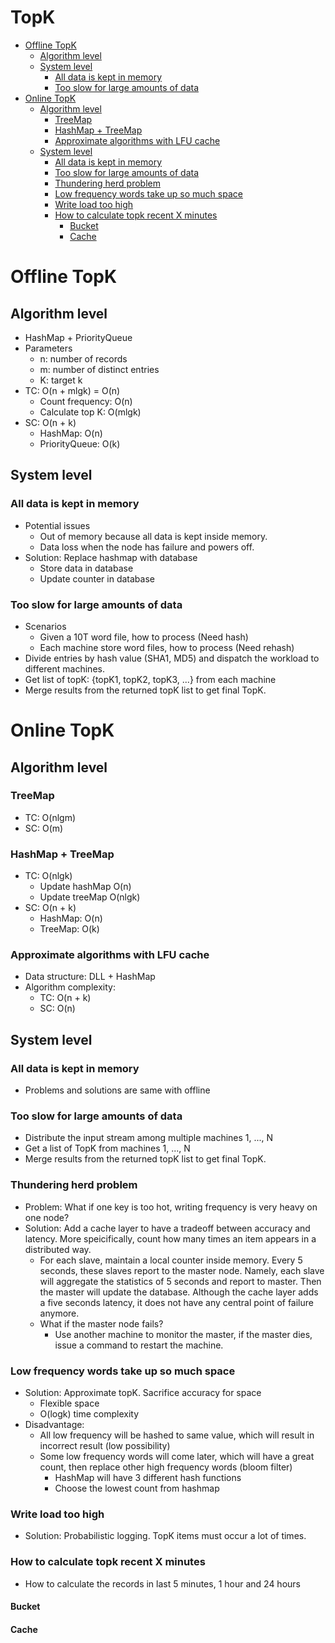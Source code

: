 # TopK

<!-- MarkdownTOC -->

- [Offline TopK](#offline-topk)
	- [Algorithm level](#algorithm-level)
	- [System level](#system-level)
		- [All data is kept in memory](#all-data-is-kept-in-memory)
		- [Too slow for large amounts of data](#too-slow-for-large-amounts-of-data)
- [Online TopK](#online-topk)
	- [Algorithm level](#algorithm-level-1)
		- [TreeMap](#treemap)
		- [HashMap + TreeMap](#hashmap--treemap)
		- [Approximate algorithms with LFU cache](#approximate-algorithms-with-lfu-cache)
	- [System level](#system-level-1)
		- [All data is kept in memory](#all-data-is-kept-in-memory-1)
		- [Too slow for large amounts of data](#too-slow-for-large-amounts-of-data-1)
		- [Thundering herd problem](#thundering-herd-problem)
		- [Low frequency words take up so much space](#low-frequency-words-take-up-so-much-space)
		- [Write load too high](#write-load-too-high)
		- [How to calculate topk recent X minutes](#how-to-calculate-topk-recent-x-minutes)
			- [Bucket](#bucket)
			- [Cache](#cache)

<!-- /MarkdownTOC -->


# Offline TopK
## Algorithm level
* HashMap + PriorityQueue
* Parameters
	- n: number of records
	- m: number of distinct entries
	- K: target k
* TC: O(n + mlgk) = O(n)
	- Count frequency: O(n)
	- Calculate top K: O(mlgk)
* SC: O(n + k)
	- HashMap: O(n)
	- PriorityQueue: O(k)

## System level
### All data is kept in memory
* Potential issues
	- Out of memory because all data is kept inside memory.
	- Data loss when the node has failure and powers off.
* Solution: Replace hashmap with database
	- Store data in database
	- Update counter in database

### Too slow for large amounts of data
* Scenarios
	- Given a 10T word file, how to process (Need hash)
	- Each machine store word files, how to process (Need rehash)
* Divide entries by hash value (SHA1, MD5) and dispatch the workload to different machines.
* Get list of topK: {topK1, topK2, topK3, ...} from each machine
* Merge results from the returned topK list to get final TopK.

# Online TopK
## Algorithm level
### TreeMap
* TC: O(nlgm)
* SC: O(m)

### HashMap + TreeMap
* TC: O(nlgk)
	- Update hashMap O(n)
	- Update treeMap O(nlgk)
* SC: O(n + k)
	- HashMap: O(n)
	- TreeMap: O(k)

### Approximate algorithms with LFU cache 
* Data structure: DLL + HashMap
* Algorithm complexity: 
	- TC: O(n + k)
	- SC: O(n)

## System level
### All data is kept in memory
* Problems and solutions are same with offline

### Too slow for large amounts of data
* Distribute the input stream among multiple machines 1, ..., N
* Get a list of TopK from machines 1, ..., N
* Merge results from the returned topK list to get final TopK.

### Thundering herd problem
* Problem: What if one key is too hot, writing frequency is very heavy on one node?
* Solution: Add a cache layer to have a tradeoff between accuracy and latency. More speicifically, count how many times an item appears in a distributed way. 
	- For each slave, maintain a local counter inside memory. Every 5 seconds, these slaves report to the master node. Namely, each slave will aggregate the statistics of 5 seconds and report to master. Then the master will update the database. Although the cache layer adds a five seconds latency, it does not have any central point of failure anymore.
	- What if the master node fails?
		+ Use another machine to monitor the master, if the master dies, issue a command to restart the machine.

### Low frequency words take up so much space
* Solution: Approximate topK. Sacrifice accuracy for space
	- Flexible space
	- O(logk) time complexity
* Disadvantage:
	- All low frequency will be hashed to same value, which will result in incorrect result (low possibility)
	- Some low frequency words will come later, which will have a great count, then replace other high frequency words (bloom filter)
		+ HashMap will have 3 different hash functions
		+ Choose the lowest count from hashmap

### Write load too high
* Solution: Probabilistic logging. TopK items must occur a lot of times. 

### How to calculate topk recent X minutes
* How to calculate the records in last 5 minutes, 1 hour and 24 hours

#### Bucket
#### Cache